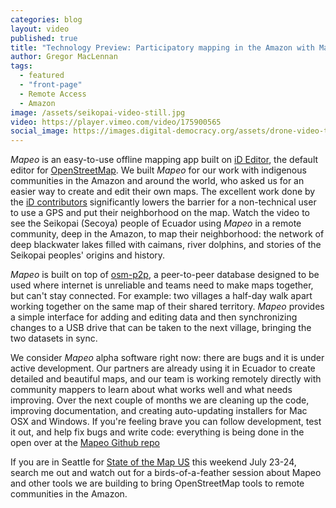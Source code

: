 ```yaml
---
categories: blog
layout: video
published: true
title: "Technology Preview: Participatory mapping in the Amazon with Mapeo"
author: Gregor MacLennan
tags:
  - featured
  - "front-page"
  - Remote Access
  - Amazon
image: /assets/seikopai-video-still.jpg
video: https://player.vimeo.com/video/175900565
social_image: https://images.digital-democracy.org/assets/drone-video-thumb.jpg
---
```

_Mapeo_ is an easy-to-use offline mapping app built on [iD Editor][1], the default editor for [OpenStreetMap][2]. We built _Mapeo_ for our work with indigenous communities in the Amazon and around the world, who asked us for an easier way to create and edit their own maps. The excellent work done by the [iD contributors][3] significantly lowers the barrier for a non-technical user to use a GPS and put their neighborhood on the map. <a class="play-link">Watch the video</a> to see the Seikopai (Secoya) people of Ecuador using _Mapeo_ in a remote community, deep in the Amazon, to map their neighborhood: the network of deep blackwater lakes filled with caimans, river dolphins, and stories of the Seikopai peoples' origins and history.

[1]: https://github.com/openstreetmap/iD
[2]: https://www.openstreetmap.org
[3]: https://github.com/openstreetmap/iD/graphs/contributors

_Mapeo_ is built on top of [osm-p2p][4], a peer-to-peer database designed to be used where internet is unreliable and teams need to make maps together, but can't stay connected. For example: two villages a half-day walk apart working together on the same map of their shared territory. _Mapeo_ provides a simple interface for adding and editing data and then synchronizing changes to a USB drive that can be taken to the next village, bringing the two datasets in sync.

[4]: http://www.digital-democracy.org/blog/osm-p2p/

We consider _Mapeo_ alpha software right now: there are bugs and it is under active development. Our partners are already using it in Ecuador to create detailed and beautiful maps, and our team is working remotely directly with community mappers to learn about what works well and what needs improving. Over the next couple of months we are cleaning up the code, improving documentation, and creating auto-updating installers for Mac OSX and Windows. If you're feeling brave you can follow development, test it out, and help fix bugs and write code: everything is being done in the open over at the [Mapeo Github repo][5]

[5]: https://github.com/digidem/mapeo-desktop

If you are in Seattle for [State of the Map US][6] this weekend July 23-24, search me out and watch out for a birds-of-a-feather session about Mapeo and other tools we are building to bring OpenStreetMap tools to remote communities in the Amazon.

[6]: http://stateofthemap.us
